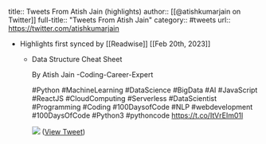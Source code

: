 title:: Tweets From Atish Jain (highlights)
author:: [[@atishkumarjain on Twitter]]
full-title:: "Tweets From Atish Jain"
category:: #tweets
url:: https://twitter.com/atishkumarjain

- Highlights first synced by [[Readwise]] [[Feb 20th, 2023]]
	- Data Structure Cheat Sheet
	  
	  By Atish Jain
	  -Coding-Career-Expert
	  
	   #Python #MachineLearning #DataScience #BigData #AI #JavaScript #ReactJS #CloudComputing #Serverless #DataScientist #Programming #Coding #100DaysofCode #NLP #webdevelopment #100DaysOfCode  #Python3 #pythoncode https://t.co/ItVrEIm01l
	  
	  ![](https://pbs.twimg.com/media/FXFXfXRXgAAAzIk.jpg) ([View Tweet](https://twitter.com/atishkumarjain/status/1545112345873088512))